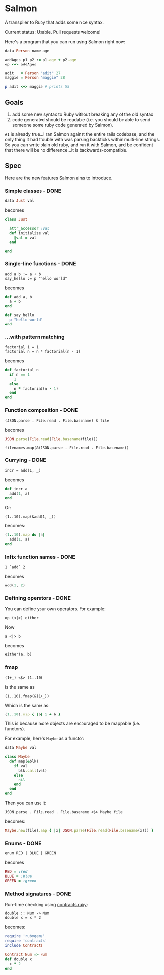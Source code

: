 # Salmon

A transpiler to Ruby that adds some nice syntax.

Current status: Usable. Pull requests welcome!

Here's a program that you can run using Salmon right now:

```ruby
data Person name age

addAges p1 p2 := p1.age + p2.age
op <+> addAges

adit   = Person "adit" 27
maggie = Person "maggie" 28

p adit <+> maggie # prints 55
```

## Goals

1. add some new syntax to Ruby without breaking any of the old syntax
2. code generated should be readable (i.e. you should be able to send someone some ruby code generated by Salmon).

`#1` is already true...I ran Salmon against the entire rails codebase, and the only thing it had trouble with was parsing backticks within multi-line strings. So you can write plain old ruby, and run it with Salmon, and be confident that there will be no difference...it is backwards-compatible.

## Spec

Here are the new features Salmon aims to introduce.

### Simple classes - DONE

```ruby
data Just val
```

becomes

```ruby
class Just

  attr_accessor :val
  def initialize val
    @val = val
  end

end
```

### Single-line functions - DONE

```
add a b := a + b
say_hello := p "hello world"
```

becomes

```ruby
def add a, b
  a + b
end

def say_hello
  p "hello world"
end
```

### ...with pattern matching

```
factorial 1 = 1
factorial n = n * factorial(n - 1)
```

becomes

```ruby
def factorial n
  if n == 1
    1
  else
    n * factorial(n - 1)
  end
end
```

### Function composition - DONE

```
(JSON.parse . File.read . File.basename) $ file
```

becomes

```ruby
JSON.parse(File.read(File.basename(file)))
```

```
filenames.map(&(JSON.parse . File.read . File.basename))
```

### Currying - DONE

```
incr = add(1, _)
```

becomes

```ruby
def incr a
  add(1, a)
end
```

Or:

```
(1..10).map(&add(1, _))
```

becomes:

```ruby
(1..10).map do |a|
  add(1, a)
end
```

### Infix function names - DONE


```
1 `add` 2
```

becomes

```ruby
add(1, 2)
```

### Defining operators - DONE

You can define your own operators. For example:

```
op (<|>) either
```

Now

```
a <|> b
```

becomes

```ruby
either(a, b)
```

### fmap

```
(1+_) <$> (1..10)
```

is the same as

```
(1..10).fmap(&(1+_))
```

Which is the same as:

```ruby
(1..10).map { |b| 1 + b }
```

This is because more objects are encouraged to be mappable (i.e. functors).


For example, here's `Maybe` as a functor:

```ruby
data Maybe val

class Maybe
  def map(&blk)
    if val
      blk.call(val)
    else
      nil
    end
  end
end
```

Then you can use it:

```
JSON.parse . File.read . File.basename <$> Maybe file
```

becomes:

```ruby
Maybe.new(file).map { |x| JSON.parse(File.read(File.basename(x))) }
```

### Enums - DONE

```
enum RED | BLUE | GREEN
```

becomes

```ruby
RED = :red
BLUE = :blue
GREEN = :green
```

### Method signatures - DONE

Run-time checking using [contracts.ruby](http://github.com/egonschiele/contracts.ruby):

```
double :: Num -> Num
double x = x * 2
```

becomes:

```ruby
require 'rubygems'
require 'contracts'
include Contracts

Contract Num => Num
def double x
  x * 2
end
```
